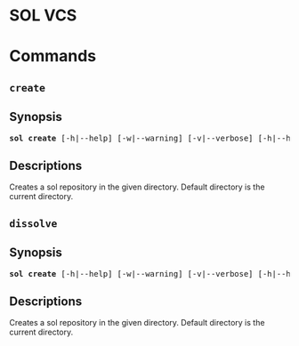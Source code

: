 # SOL VCS

# Commands

## `create`

## Synopsis

<pre>
<b>sol create</b> [-h|--help] [-w|--warning] [-v|--verbose] [-h|--help] <b>[<directory>\]</b>
</pre>

## Descriptions
Creates a sol repository in the given directory. Default directory is the current directory.


## `dissolve`

## Synopsis

<pre>
<b>sol create</b> [-h|--help] [-w|--warning] [-v|--verbose] [-h|--help] <b>[<directory>\]</b>
</pre>

## Descriptions
Creates a sol repository in the given directory. Default directory is the current directory.